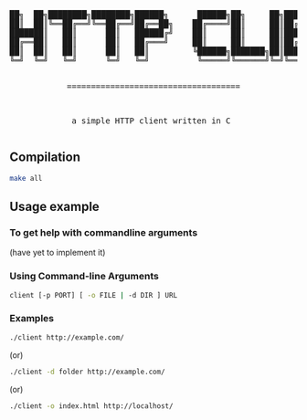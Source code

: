 <div align="center">
<pre>
██╗  ██╗████████╗████████╗██████╗      ██████╗██╗     ██╗███████╗███╗   ██╗████████╗
██║  ██║╚══██╔══╝╚══██╔══╝██╔══██╗    ██╔════╝██║     ██║██╔════╝████╗  ██║╚══██╔══╝
███████║   ██║      ██║   ██████╔╝    ██║     ██║     ██║█████╗  ██╔██╗ ██║   ██║   
██╔══██║   ██║      ██║   ██╔═══╝     ██║     ██║     ██║██╔══╝  ██║╚██╗██║   ██║   
██║  ██║   ██║      ██║   ██║         ╚██████╗███████╗██║███████╗██║ ╚████║   ██║   
╚═╝  ╚═╝   ╚═╝      ╚═╝   ╚═╝          ╚═════╝╚══════╝╚═╝╚══════╝╚═╝  ╚═══╝   ╚═╝   
                                   
====================================

a simple HTTP client written in C
</pre>
</div>

## Compilation

```sh
make all
```

## Usage example

### To get help with commandline arguments

(have yet to implement it)

### Using Command-line Arguments

```sh
client [-p PORT] [ -o FILE | -d DIR ] URL
```

### Examples

```sh
./client http://example.com/
```

(or)

```sh
./client -d folder http://example.com/
```

(or)

```sh
./client -o index.html http://localhost/
```
